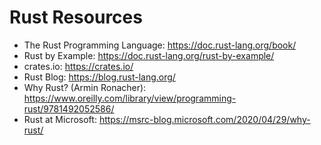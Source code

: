 # Rust Resources
- The Rust Programming Language: https://doc.rust-lang.org/book/
- Rust by Example: https://doc.rust-lang.org/rust-by-example/
- crates.io: https://crates.io/
- Rust Blog: https://blog.rust-lang.org/
- Why Rust? (Armin Ronacher): https://www.oreilly.com/library/view/programming-rust/9781492052586/
- Rust at Microsoft: https://msrc-blog.microsoft.com/2020/04/29/why-rust/
